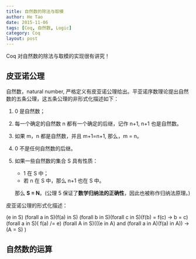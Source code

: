 ```yaml
---
title: 自然数的除法与取模
author: He Tao
date: 2015-11-06
tags: [Coq, 自然数, Logic]
category: Coq
layout: post
---
```


Coq 对自然数的除法与取模的实现很有讲究！

皮亚诺公理
---------

自然数，natural number, 严格定义有皮亚诺公理给出。平亚诺序数理论提出自然数的五条公理，这五条公理的非形式化描述如下：

1. 0 是自然数；
2. 每一个确定的自然数 n 都有一个确定的后继，记作 n+1, n+1 也是自然数。
3. 如果 m，n 都是自然数，并且 m+1=n+1, 那么，m = n。
4. 0 不是任何自然数的后继。
5. 如果一些自然数的集合 S 具有性质：

    + 1 在 S 中；
    + 若 n 在 S 中，那么 n+1 也在 S 中。

    那么 **S = N**。(公理 5 保证了**数学归纳法的正确性**，因此也被称作归纳法原理。)

皮亚诺公理的形式化描述：

(e in S)
(forall a in S)(f(a) in S)
(forall b in S)(forall c in S)(f(b) = f(c) -> b = c)
(forall a in S)( f(a) /= e)
(forall A in S)(((e in A) and (forall a in A)(f(a) in A)) -> (A = S) )

自然数的运算
----------




